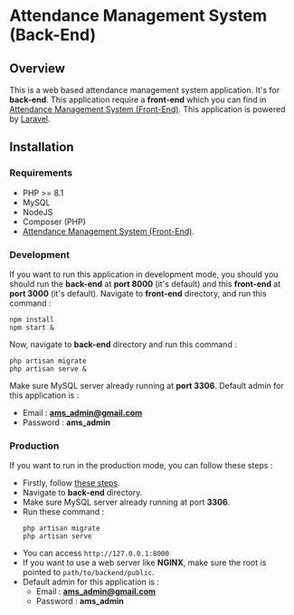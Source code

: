 # Attendance Management System (Back-End)
## Overview
This is a web based attendance management system application. It's for **back-end**. This application require a **front-end** which you can find in [Attendance Management System (Front-End)](https://github.com/usmannasution80/attendance-management-system-frontend). This application is powered by [Laravel](https://laravel.com/).
## Installation
### Requirements
- PHP >= 8.1
- MySQL
- NodeJS
- Composer (PHP)
- [Attendance Management System (Front-End)](https://github.com/usmannasution80/attendance-management-system-backend).
### Development
If you want to run this application in development mode, you should  you should run the **back-end** at **port 8000** (it's default) and this **front-end** at **port 3000** (it's default).
Navigate to **front-end** directory, and run this command :
```
npm install
npm start &
```
Now, navigate to **back-end** directory and run this command :
```
php artisan migrate
php artisan serve &
```
Make sure MySQL server already running at **port 3306**.
Default admin for this application is :
- Email : **ams_admin@gmail.com**
- Password : **ams_admin**
### Production
If you want to run in the production mode, you can follow these steps :
- Firstly, follow [these steps](https://github.com/usmannasution80/attendance-management-system-frontend#production).
- Navigate to **back-end** directory.
- Make sure MySQL server already running at port **3306**.
- Run these command :
  ```
  php artisan migrate
  php artisan serve
  ```
- You can access ```http://127.0.0.1:8000```
- If you want to use a web server like **NGINX**, make sure the root is pointed to ```path/to/backend/public```.
- Default admin for this application is :
  - Email : **ams_admin@gmail.com**
  - Password : **ams_admin**